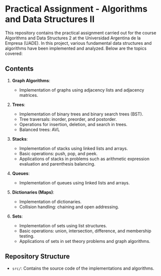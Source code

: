 # Practical Assignment - Algorithms and Data Structures II

This repository contains the practical assignment carried out for the course Algorithms and Data Structures 2 at the Universidad Argentina de la Empresa (UADE). In this project, various fundamental data structures and algorithms have been implemented and analyzed. Below are the topics covered:


## Contents

1. **Graph Algorithms**:
   - Implementation of graphs using adjacency lists and adjacency matrices.

2. **Trees**:
   - Implementation of binary trees and binary search trees (BST).
   - Tree traversals: inorder, preorder, and postorder.
   - Operations for insertion, deletion, and search in trees.
   - Balanced trees: AVL

3. **Stacks**:
   - Implementation of stacks using linked lists and arrays.
   - Basic operations: push, pop, and peek.
   - Applications of stacks in problems such as arithmetic expression evaluation and parenthesis balancing.

4. **Queues**:
   - Implementation of queues using linked lists and arrays.

5. **Dictionaries (Maps)**:
   - Implementation of dictionaries.
   - Collision handling: chaining and open addressing.

6. **Sets**:
   - Implementation of sets using list structures.
   - Basic operations: union, intersection, difference, and membership testing.
   - Applications of sets in set theory problems and graph algorithms.

## Repository Structure

- `src/`: Contains the source code of the implementations and algorithms.


